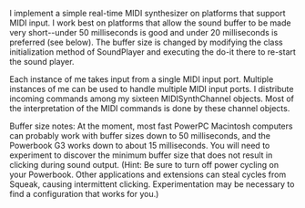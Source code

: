 I implement a simple real-time MIDI synthesizer on platforms that support MIDI input. I work best on platforms that allow the sound buffer to be made very short--under 50 milliseconds is good and under 20 milliseconds is preferred (see below). The buffer size is changed by modifying the class initialization method of SoundPlayer and executing the do-it there to re-start the sound player.

Each instance of me takes input from a single MIDI input port. Multiple instances of me can be used to handle multiple MIDI input ports. I distribute incoming commands among my sixteen MIDISynthChannel objects. Most of the interpretation of the MIDI commands is done by these channel objects. 

Buffer size notes: At the moment, most fast PowerPC Macintosh computers can probably work with buffer sizes down to 50 milliseconds, and the Powerbook G3 works down to about 15 milliseconds. You will need to experiment to discover the minimum buffer size that does not result in clicking during sound output. (Hint: Be sure to turn off power cycling on your Powerbook. Other applications and extensions can steal cycles from Squeak, causing intermittent clicking. Experimentation may be necessary to find a configuration that works for you.)
